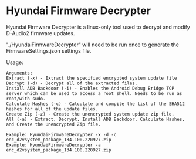 # Hyundai Firmware Decrypter
Hyundai Firmware Decrypter is a linux-only tool used to decrypt and modify D-Audio2 firmware updates.

"./HyundaiFirmwareDecrypter" will need to be run once to generate the FirmwareSettings.json settings file.

Usage:
```
Arguments:
Extract (-x) - Extract the specified encrypted system update file
Decrypt (-d) - Decrypt all of the extracted files.
Install ADB Backdoor (-i) - Enables the Android Debug Bridge TCP server which can be used to access a root shell. Needs to be run as root/with sudo.
Calculate Hashes (-c) - Calculate and compile the list of the SHA512 hashes for all of the update files.
Create Zip (-z) - Create the unencrypted system update zip file.
All (-a) - Extract, Decrypt, Install ADB Backdoor, Calculate Hashes, and Create the Unencrypted Zip file.

Example: HyundaiFirmwareDecrypter -x -d -c enc_d2vsystem_package_134.100.220927.zip
Example: HyundaiFirmwareDecrypter -a enc_d2vsystem_package_134.100.220927.zip
```